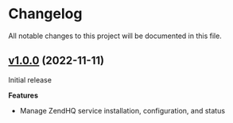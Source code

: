 # Changelog

All notable changes to this project will be documented in this file.

## [v1.0.0](https://github.com/zendtech/puppet-zendhq/tree/v1.0.0) (2022-11-11)

Initial release

**Features**

- Manage ZendHQ service installation, configuration, and status
